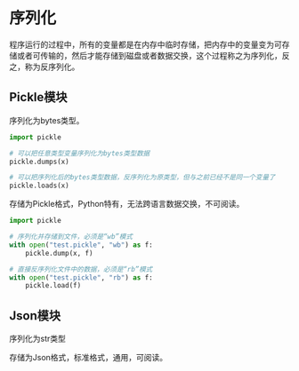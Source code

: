 # 序列化

程序运行的过程中，所有的变量都是在内存中临时存储，把内存中的变量变为可存储或者可传输的，然后才能存储到磁盘或者数据交换，这个过程称之为序列化，反之，称为反序列化。

## Pickle模块

序列化为bytes类型。

```python
import pickle

# 可以把任意类型变量序列化为bytes类型数据
pickle.dumps(x)

# 可以把序列化后的bytes类型数据，反序列化为原类型，但与之前已经不是同一个变量了
pickle.loads(x)
```

存储为Pickle格式，Python特有，无法跨语言数据交换，不可阅读。

```python
import pickle

# 序列化并存储到文件，必须是“wb”模式
with open("test.pickle", "wb") as f:
    pickle.dump(x, f)

# 直接反序列化文件中的数据，必须是“rb”模式
with open("test.pickle", "rb") as f:
    pickle.load(f)
```

## Json模块

序列化为str类型

存储为Json格式，标准格式，通用，可阅读。

